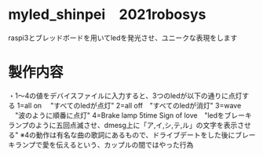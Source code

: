 # myled_shinpei　2021robosys
raspi3とブレッドボードを用いてledを発光させ、ユニークな表現をします

# 製作内容
・1～4の値をデバイスファイルに入力すると、3つのledが以下の通りに点灯する
1=all on 　"すべてのledが点灯"
2=all off　"すべてのledが消灯"
3=wave   　"波のように順番に点灯"
4=Brake lamp 5time Sign of love　"ledをブレーキランプのように五回点滅させ、dmesg上に「ア,イ,シ,テ,ル」の文字を表示させる"
※4の動作は有名な曲の歌詞にあるもので、ドライブデートをした後にブレーキランプで愛を伝えるという、カップルの間ではやった行為
